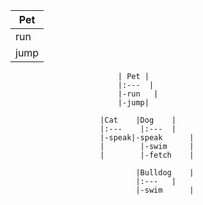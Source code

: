 Pet |
------------ |
run |
jump |

                            | Pet |
                            |:---  |
                            |-run	|
                            |-jump|

                        |Cat  	|Dog   	|
                        |:---	 |:---	|
                        |-speak|-speak   	|
                        |   	 |-swim   	|
                        |   	 |-fetch   	|

                                |Bulldog   	|
                                |:---	|
                                |-swim   	|
